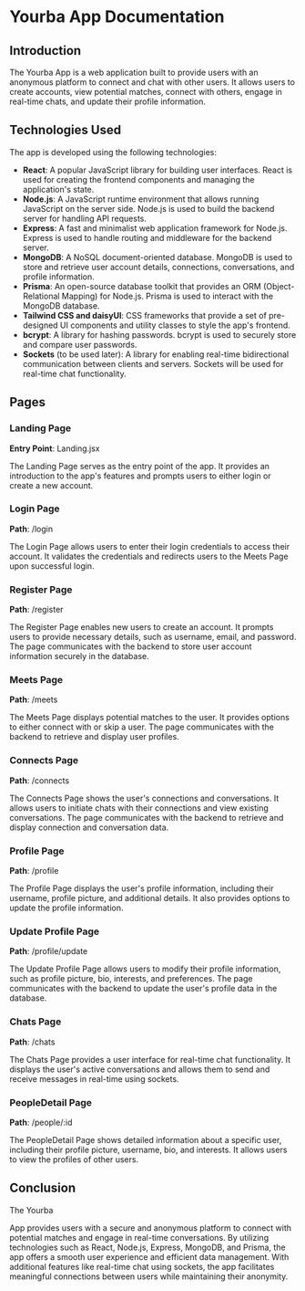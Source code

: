 # Yourba App Documentation

## Introduction

The Yourba App is a web application built to provide users with an anonymous platform to connect and chat with other users. It allows users to create accounts, view potential matches, connect with others, engage in real-time chats, and update their profile information.

## Technologies Used

The app is developed using the following technologies:

- **React**: A popular JavaScript library for building user interfaces. React is used for creating the frontend components and managing the application's state.
- **Node.js**: A JavaScript runtime environment that allows running JavaScript on the server side. Node.js is used to build the backend server for handling API requests.
- **Express**: A fast and minimalist web application framework for Node.js. Express is used to handle routing and middleware for the backend server.
- **MongoDB**: A NoSQL document-oriented database. MongoDB is used to store and retrieve user account details, connections, conversations, and profile information.
- **Prisma**: An open-source database toolkit that provides an ORM (Object-Relational Mapping) for Node.js. Prisma is used to interact with the MongoDB database.
- **Tailwind CSS and daisyUI**: CSS frameworks that provide a set of pre-designed UI components and utility classes to style the app's frontend.
- **bcrypt**: A library for hashing passwords. bcrypt is used to securely store and compare user passwords.
- **Sockets** (to be used later): A library for enabling real-time bidirectional communication between clients and servers. Sockets will be used for real-time chat functionality.

## Pages

### Landing Page

**Entry Point**: Landing.jsx

The Landing Page serves as the entry point of the app. It provides an introduction to the app's features and prompts users to either login or create a new account.

### Login Page

**Path**: /login

The Login Page allows users to enter their login credentials to access their account. It validates the credentials and redirects users to the Meets Page upon successful login.

### Register Page

**Path**: /register

The Register Page enables new users to create an account. It prompts users to provide necessary details, such as username, email, and password. The page communicates with the backend to store user account information securely in the database.

### Meets Page

**Path**: /meets

The Meets Page displays potential matches to the user. It provides options to either connect with or skip a user. The page communicates with the backend to retrieve and display user profiles.

### Connects Page

**Path**: /connects

The Connects Page shows the user's connections and conversations. It allows users to initiate chats with their connections and view existing conversations. The page communicates with the backend to retrieve and display connection and conversation data.

### Profile Page

**Path**: /profile

The Profile Page displays the user's profile information, including their username, profile picture, and additional details. It also provides options to update the profile information.

### Update Profile Page

**Path**: /profile/update

The Update Profile Page allows users to modify their profile information, such as profile picture, bio, interests, and preferences. The page communicates with the backend to update the user's profile data in the database.

### Chats Page

**Path**: /chats

The Chats Page provides a user interface for real-time chat functionality. It displays the user's active conversations and allows them to send and receive messages in real-time using sockets.

### PeopleDetail Page

**Path**: /people/:id

The PeopleDetail Page shows detailed information about a specific user, including their profile picture, username, bio, and interests. It allows users to view the profiles of other users.

## Conclusion

The Yourba

App provides users with a secure and anonymous platform to connect with potential matches and engage in real-time conversations. By utilizing technologies such as React, Node.js, Express, MongoDB, and Prisma, the app offers a smooth user experience and efficient data management. With additional features like real-time chat using sockets, the app facilitates meaningful connections between users while maintaining their anonymity.
